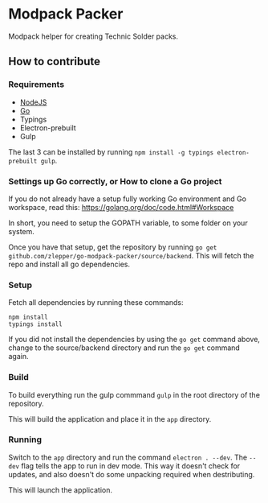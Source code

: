 # Modpack Packer
Modpack helper for creating Technic Solder packs.

## How to contribute

### Requirements
* [NodeJS](https://nodejs.org/)
* [Go](https://golang.org/)
* Typings
* Electron-prebuilt
* Gulp

The last 3 can be installed by running `npm install -g typings electron-prebuilt gulp`. 

### Settings up Go correctly, or How to clone a Go project
If you do not already have a setup fully working Go environment and Go workspace, read this: https://golang.org/doc/code.html#Workspace

In short, you need to setup the GOPATH variable, to some folder on your system. 

Once you have that setup, get the repository by running `go get github.com/zlepper/go-modpack-packer/source/backend`. 
This will fetch the repo and install all go dependencies. 

### Setup
Fetch all dependencies by running these commands:
```
npm install
typings install
```

If you did not install the dependencies by using the `go get` command above, change to the source/backend directory and run the `go get` command again. 

### Build
To build everything run the gulp commmand `gulp` in the root directory of the repository. 

This will build the application and place it in the `app` directory. 

### Running
Switch to the `app` directory and run the command `electron . --dev`. 
The `--dev` flag tells the app to run in dev mode. This way it doesn't check for updates, and also doesn't do some unpacking required when destributing.

This will launch the application. 
